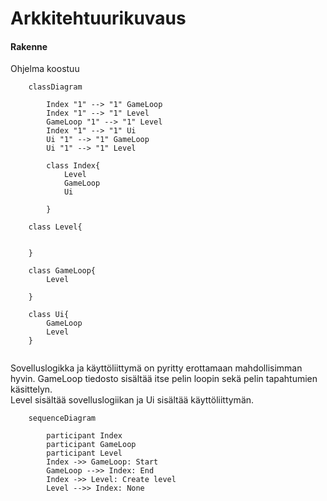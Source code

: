 # Arkkitehtuurikuvaus

#### Rakenne

Ohjelma koostuu 



```mermaid
    classDiagram

        Index "1" --> "1" GameLoop
        Index "1" --> "1" Level
        GameLoop "1" --> "1" Level
        Index "1" --> "1" Ui
        Ui "1" --> "1" GameLoop
        Ui "1" --> "1" Level

        class Index{
            Level
            GameLoop
            Ui

        }

    class Level{


    }

    class GameLoop{
        Level

    }

    class Ui{
        GameLoop
        Level
    }
    
```
Sovelluslogikka ja käyttöliittymä on pyritty erottamaan mahdollisimman hyvin. GameLoop tiedosto sisältää itse pelin loopin sekä pelin tapahtumien käsittelyn. <br> Level sisältää sovelluslogiikan ja Ui sisältää käyttöliittymän.
```mermaid
    sequenceDiagram
        
        participant Index
        participant GameLoop
        participant Level
        Index ->> GameLoop: Start
        GameLoop -->> Index: End
        Index ->> Level: Create level
        Level -->> Index: None
        
```
